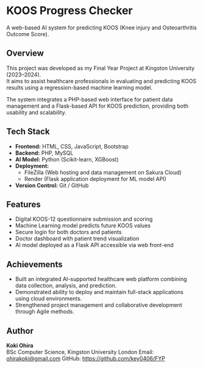 # KOOS Progress Checker
A web-based AI system for predicting KOOS (Knee injury and Osteoarthritis Outcome Score).

## Overview
This project was developed as my Final Year Project at Kingston University (2023–2024).  
It aims to assist healthcare professionals in evaluating and predicting KOOS results using a regression-based machine learning model.

The system integrates a PHP-based web interface for patient data management and a Flask-based API for KOOS prediction, providing both usability and scalability.

## Tech Stack
- **Frontend:** HTML, CSS, JavaScript, Bootstrap  
- **Backend:** PHP, MySQL  
- **AI Model:** Python (Scikit-learn, XGBoost)  
- **Deployment:**  
  - FileZilla (Web hosting and data management on Sakura Cloud)  
  - Render (Flask application deployment for ML model API)  
- **Version Control:** Git / GitHub  

## Features
- Digital KOOS-12 questionnaire submission and scoring  
- Machine Learning model predicts future KOOS values  
- Secure login for both doctors and patients  
- Doctor dashboard with patient trend visualization  
- AI model deployed as a Flask API accessible via web front-end  

## Achievements
- Built an integrated AI-supported healthcare web platform combining data collection, analysis, and prediction.  
- Demonstrated ability to deploy and maintain full-stack applications using cloud environments.  
- Strengthened project management and collaborative development through Agile methods.

## Author
**Koki Ohira**  
BSc Computer Science, Kingston University London 
Email: ohirakoki@gmail.com
GitHub: https://github.com/key0406/FYP
